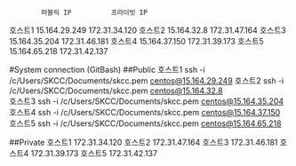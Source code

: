			퍼블릭 IP			프라이빗 IP
호스트1		15.164.29.249		172.31.34.120
호스트2		15.164.32.8			172.31.47.164
호스트3		15.164.35.204		172.31.46.181
호스트4		15.164.37.150		172.31.39.173
호스트5		15.164.65.218		172.31.42.137

#System connection (GitBash)
##Public
호스트1		ssh -i /c/Users/SKCC/Documents/skcc.pem centos@15.164.29.249
호스트2		ssh -i /c/Users/SKCC/Documents/skcc.pem centos@15.164.32.8	
호스트3		ssh -i /c/Users/SKCC/Documents/skcc.pem centos@15.164.35.204
호스트4		ssh -i /c/Users/SKCC/Documents/skcc.pem centos@15.164.37.150
호스트5		ssh -i /c/Users/SKCC/Documents/skcc.pem centos@15.164.65.218

##Private
호스트1		172.31.34.120
호스트2		172.31.47.164
호스트3		172.31.46.181
호스트4		172.31.39.173
호스트5		172.31.42.137
